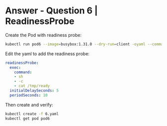 # Answer - Question 6 | ReadinessProbe

Create the Pod with readiness probe:
```bash
kubectl run pod6 --image=busybox:1.31.0 --dry-run=client -oyaml --command -- sh -c "touch /tmp/ready && sleep 1d" > 6.yaml
```

Edit the yaml to add the readiness probe:
```yaml
readinessProbe:
  exec:
    command:
    - sh
    - -c
    - cat /tmp/ready
  initialDelaySeconds: 5
  periodSeconds: 10
```

Then create and verify:
```bash
kubectl create -f 6.yaml
kubectl get pod pod6
```
